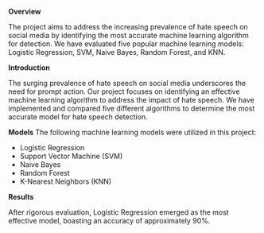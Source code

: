 **Overview**

The project aims to address the increasing prevalence of hate speech on social media by identifying the most accurate machine learning algorithm for detection. We have evaluated five popular machine learning models: Logistic Regression, SVM, Naive Bayes, Random Forest, and KNN.

**Introduction**

The surging prevalence of hate speech on social media underscores the need for prompt action. Our project focuses on identifying an effective machine learning algorithm to address the impact of hate speech. We have implemented and compared five different algorithms to determine the most accurate model for hate speech detection.

**Models**
The following machine learning models were utilized in this project:

* Logistic Regression
* Support Vector Machine (SVM)
* Naive Bayes
* Random Forest
* K-Nearest Neighbors (KNN)

**Results**

After rigorous evaluation, Logistic Regression emerged as the most effective model, boasting an accuracy of approximately 90%.
